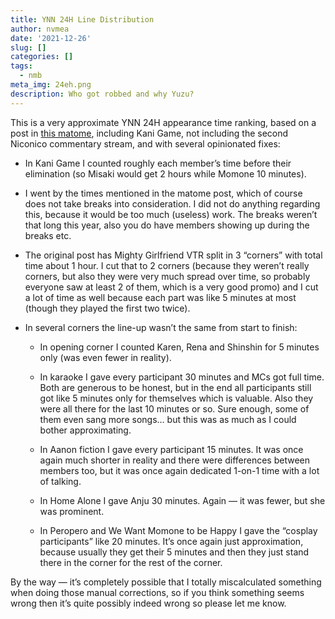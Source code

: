 ```yaml
---
title: YNN 24H Line Distribution
author: nvmea
date: '2021-12-26'
slug: []
categories: []
tags:
  - nmb
meta_img: 24eh.png
description: Who got robbed and why Yuzu?
---
```


<script src="{{< blogdown/postref >}}index_files/core-js/shim.min.js"></script>
<script src="{{< blogdown/postref >}}index_files/react/react.min.js"></script>
<script src="{{< blogdown/postref >}}index_files/react/react-dom.min.js"></script>
<script src="{{< blogdown/postref >}}index_files/reactwidget/react-tools.js"></script>
<script src="{{< blogdown/postref >}}index_files/htmlwidgets/htmlwidgets.js"></script>
<script src="{{< blogdown/postref >}}index_files/reactable-binding/reactable.js"></script>

This is a very approximate YNN 24H appearance time ranking, based on a post in [this matome](http://nmb48-mtm.com/archives/56346098.html), including Kani Game, not including the second Niconico commentary stream, and with several opinionated fixes:

-   In Kani Game I counted roughly each member’s time before their elimination (so Misaki would get 2 hours while Momone 10 minutes).

-   I went by the times mentioned in the matome post, which of course does not take breaks into consideration. I did not do anything regarding this, because it would be too much (useless) work. The breaks weren’t that long this year, also you do have members showing up during the breaks etc.

-   The original post has Mighty Girlfriend VTR split in 3 “corners” with total time about 1 hour. I cut that to 2 corners (because they weren’t really corners, but also they were very much spread over time, so probably everyone saw at least 2 of them, which is a very good promo) and I cut a lot of time as well because each part was like 5 minutes at most (though they played the first two twice).

-   In several corners the line-up wasn’t the same from start to finish:

    -   In opening corner I counted Karen, Rena and Shinshin for 5 minutes only (was even fewer in reality).

    -   In karaoke I gave every participant 30 minutes and MCs got full time. Both are generous to be honest, but in the end all participants still got like 5 minutes only for themselves which is valuable. Also they were all there for the last 10 minutes or so. Sure enough, some of them even sang more songs… but this was as much as I could bother approximating.

    -   In Aanon fiction I gave every participant 15 minutes. It was once again much shorter in reality and there were differences between members too, but it was once again dedicated 1-on-1 time with a lot of talking.

    -   In Home Alone I gave Anju 30 minutes. Again — it was fewer, but she was prominent.

    -   In Peropero and We Want Momone to be Happy I gave the “cosplay participants” like 20 minutes. It’s once again just approximation, because usually they get their 5 minutes and then they just stand there in the corner for the rest of the corner.

By the way — it’s completely possible that I totally miscalculated something when doing those manual corrections, so if you think something seems wrong then it’s quite possibly indeed wrong so please let me know.

<div align="center">

<div id="htmlwidget-1" class="reactable html-widget" style="width:auto;height:auto;"></div>
<script type="application/json" data-for="htmlwidget-1">{"x":{"tag":{"name":"Reactable","attribs":{"data":{"Member":["Deguchi Yuina","Sadano Haruka","Kato Yuuka","Ishida Yuumi","Kojima Karin","Maeda Reiko","Abe Wakana","Lee Siyeon","Yamamoto Mikana","Hirayama Mai","Wada Miyu","Jonishi Rei","Nakano Mirai","Minami Haasa","Hongo Yuzuha","Hori Shion","Shinzawa Nao","Shiotsuki Keito","Sumino Wakana","Yoshino Misaki","Okamoto Rena","Yasuda Momone","Kawakami Chihiro","Manabe Anju","Asao Momoka","Yamasaki Amiru","Kuroda Fuuwa","Hayakawa Yuna","Izumi Ayano","Umeyama Cocona","Orisaka Koharu","Satsuki Aika","Mizuta Shiori","Sugiura Kotone","Kameno Zion","Hara Karen","Nakagawa Mion","Uno Mizuki","Shibuya Nagisa"],"Time":[684,671,465,454,399,397,395,375,369,343,324,308,281,271,267,262,255,248,240,237,220,217,217,209,206,194,184,178,177,173,162,153,151,134,125,121,118,114,75],"Corners":[17,16,8,7,6,7,7,8,8,9,7,5,6,7,5,6,7,5,7,5,7,7,5,5,6,4,5,6,5,6,5,5,4,2,2,5,3,3,2]},"columns":[{"accessor":"Member","name":"Member","type":"character","headerClassName":"bar-sort-header","minWidth":200},{"accessor":"Time","name":"Time (minutes)","type":"numeric","headerClassName":"bar-sort-header","minWidth":150,"style":[{"background":"#8EB475"},{"background":"#90B576"},{"background":"#B3CD8D"},{"background":"#B5CF8E"},{"background":"#BFD594"},{"background":"#BFD595"},{"background":"#BFD695"},{"background":"#C3D897"},{"background":"#C4D998"},{"background":"#C8DC9B"},{"background":"#CCDE9D"},{"background":"#CEE09E"},{"background":"#D3E3A1"},{"background":"#D5E4A3"},{"background":"#D5E5A3"},{"background":"#D6E5A4"},{"background":"#D7E6A4"},{"background":"#D9E7A5"},{"background":"#DAE8A6"},{"background":"#DBE8A6"},{"background":"#DEEAA8"},{"background":"#DEEBA9"},{"background":"#DEEBA9"},{"background":"#DFECAA"},{"background":"#E0ECAA"},{"background":"#E2EDAB"},{"background":"#E4EFAC"},{"background":"#E5EFAD"},{"background":"#E5EFAD"},{"background":"#E6F0AE"},{"background":"#E8F1AF"},{"background":"#E9F2B0"},{"background":"#E9F3B0"},{"background":"#ECF5B2"},{"background":"#EEF6B3"},{"background":"#EFF6B3"},{"background":"#EFF6B4"},{"background":"#F0F7B4"},{"background":"#F7FCB9"}]},{"accessor":"Corners","name":"Corners","type":"numeric","headerClassName":"bar-sort-header","minWidth":150,"style":[{"background":"#8EB475"},{"background":"#95B879"},{"background":"#CDDF9D"},{"background":"#D4E4A2"},{"background":"#DBE8A6"},{"background":"#D4E4A2"},{"background":"#D4E4A2"},{"background":"#CDDF9D"},{"background":"#CDDF9D"},{"background":"#C6DA99"},{"background":"#D4E4A2"},{"background":"#E2EDAB"},{"background":"#DBE8A6"},{"background":"#D4E4A2"},{"background":"#E2EDAB"},{"background":"#DBE8A6"},{"background":"#D4E4A2"},{"background":"#E2EDAB"},{"background":"#D4E4A2"},{"background":"#E2EDAB"},{"background":"#D4E4A2"},{"background":"#D4E4A2"},{"background":"#E2EDAB"},{"background":"#E2EDAB"},{"background":"#DBE8A6"},{"background":"#E9F2AF"},{"background":"#E2EDAB"},{"background":"#DBE8A6"},{"background":"#E2EDAB"},{"background":"#DBE8A6"},{"background":"#E2EDAB"},{"background":"#E2EDAB"},{"background":"#E9F2AF"},{"background":"#F7FCB9"},{"background":"#F7FCB9"},{"background":"#E2EDAB"},{"background":"#F0F7B4"},{"background":"#F0F7B4"},{"background":"#F7FCB9"}]}],"defaultSortDesc":true,"defaultPageSize":40,"paginationType":"numbers","showPageInfo":true,"minRows":1,"borderless":true,"showSortIcon":false,"inline":true,"dataKey":"7cbfa293c75f3a77907237fc9e4a9ef0","key":"7cbfa293c75f3a77907237fc9e4a9ef0"},"children":[]},"class":"reactR_markup"},"evals":[],"jsHooks":[]}</script>

</div>

<style type="text/css">

.bar-sort-header[aria-sort="ascending"] {
  box-shadow: inset 0 3px 0 0 rgba(0, 0, 0, 0.6) !important;
}
.bar-sort-header[aria-sort="descending"] {
  box-shadow: inset 0 -3px 0 0 rgba(0, 0, 0, 0.6) !important;
}
.bar-sort-header {
  transition: box-shadow 0.3s cubic-bezier(0.175, 0.885, 0.32, 1.275);
}

</style>
